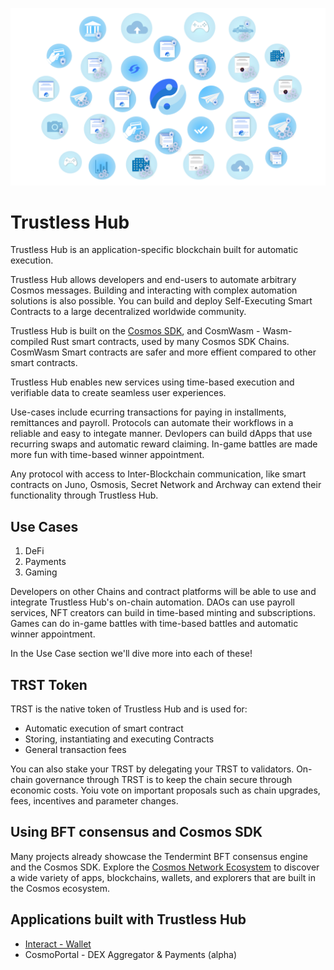 ![Welcome to Trustless Hub](./images/banner.png)

# Trustless Hub

Trustless Hub is an application-specific blockchain built for automatic execution.

Trustless Hub allows developers and end-users to automate arbitrary Cosmos messages. Building and interacting with complex automation solutions is also possible. You can build and deploy Self-Executing Smart Contracts to a large decentralized worldwide community.

Trustless Hub is built on the [Cosmos SDK](https://docs.cosmos.network), and CosmWasm - Wasm-compiled Rust smart contracts, used by many Cosmos SDK Chains. CosmWasm Smart contracts are safer and more effient compared to other smart contracts.

Trustless Hub enables new services using time-based execution and verifiable data to create seamless user experiences.

Use-cases include ecurring transactions for paying in installments, remittances and payroll. Protocols can automate their workflows in a reliable and easy to integate manner. Devlopers can build dApps that use recurring swaps and automatic reward claiming. In-game battles are made more fun with time-based winner appointment. 

Any protocol with access to Inter-Blockchain communication, like smart contracts on Juno, Osmosis, Secret Network and Archway can extend their functionality through Trustless Hub.

## Use Cases

 1. DeFi
 2. Payments
 3. Gaming

Developers on other Chains and contract platforms will be able to use and integrate Trustless Hub's on-chain automation. DAOs can use payroll services, NFT creators can build in time-based minting and subscriptions. Games can do in-game battles with time-based battles and automatic winner appointment.

In the Use Case section we'll dive more into each of these!

## TRST Token

TRST is the native token of Trustless Hub and is used for:

* Automatic execution of smart contract
* Storing, instantiating and executing Contracts
* General transaction fees

You can also stake your TRST by delegating your TRST to validators. On-chain governance through TRST is to keep the chain secure through economic costs. Yoiu vote on important proposals such as chain upgrades, fees, incentives and parameter changes.

## Using BFT consensus and Cosmos SDK

Many projects already showcase the Tendermint BFT consensus engine and the Cosmos SDK. Explore the [Cosmos Network Ecosystem](https://cosmos.network/ecosystem/apps) to discover a wide variety of apps, blockchains, wallets, and explorers that are built in the Cosmos ecosystem.

## Applications built with Trustless Hub

* [Interact - Wallet](https://interact.trustlesshub.com)
* CosmoPortal - DEX Aggregator & Payments (alpha)
